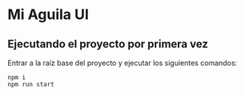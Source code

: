 # Mi Aguila UI

## Ejecutando el proyecto por primera vez

Entrar a la raíz base del proyecto y ejecutar los siguientes comandos:

```
npm i
npm run start
```

